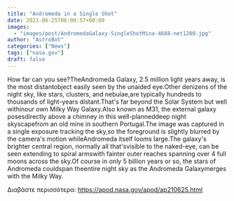 ```yaml
---
title: "Andromeda in a Single Shot"
date: 2021-06-25T06:08:57+00:00
images:
  - "images/post/AndromedaGalaxy-SingleShotMina-4688-net1200.jpg"
author: "AstroBot"
categories: ["News"]
tags: ["nasa.gov"]
draft: false
---
```


How far can you see?TheAndromeda Galaxy, 2.5 million light years away, is the most distantobject easily seen by the unaided eye.Other denizens of the night sky, like stars, clusters, and nebulae,are typically hundreds to thousands of light-years distant.That's far beyond the Solar System but well withinour own Milky Way Galaxy.Also known as M31, the external galaxy posesdirectly above a chimney in this well-planneddeep night skyscapefrom an old mine in southern Portugal.The image was captured in a single exposure tracking the sky,so the foreground is slightly blurred by the camera's motion whileAndromeda itself looms large.The galaxy's brighter central region, normally all that'svisible to the naked-eye, can be seen extending to spiral armswith fainter outer reaches spanning over 4 full moons across the sky.Of course in only 5 billion years or so, the stars of Andromeda couldspan theentire night sky as the Andromeda Galaxymerges with the Milky Way.

Διαβάστε περισσότερα: https://apod.nasa.gov/apod/ap210625.html
